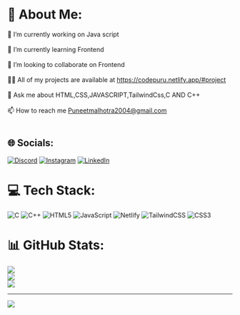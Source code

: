 # 💫 About Me:
🔭 I’m currently working on Java script<br><br>🌱 I’m currently learning Frontend<br><br>👯 I’m looking to collaborate on Frontend<br><br>👨‍💻 All of my projects are available at https://codepuru.netlify.app/#project<br><br>💬 Ask me about HTML,CSS,JAVASCRIPT,TailwindCss,C AND C++<br><br>📫 How to reach me Puneetmalhotra2004@gmail.com<br><br>


## 🌐 Socials:
[![Discord](https://img.shields.io/badge/Discord-%237289DA.svg?logo=discord&logoColor=white)](https://discord.gg/https://discord.com/invite/CuXvMS9W) [![Instagram](https://img.shields.io/badge/Instagram-%23E4405F.svg?logo=Instagram&logoColor=white)](https://instagram.com/@i.puruu ) [![LinkedIn](https://img.shields.io/badge/LinkedIn-%230077B5.svg?logo=linkedin&logoColor=white)](https://linkedin.com/in/https://www.linkedin.com/in/puneet-malhotra-8a70832b2?utm_source=share&utm_campaign=share_via&utm_content=profile&utm_medium=android_app) 

# 💻 Tech Stack:
![C](https://img.shields.io/badge/c-%2300599C.svg?style=flat&logo=c&logoColor=white) ![C++](https://img.shields.io/badge/c++-%2300599C.svg?style=flat&logo=c%2B%2B&logoColor=white) ![HTML5](https://img.shields.io/badge/html5-%23E34F26.svg?style=flat&logo=html5&logoColor=white) ![JavaScript](https://img.shields.io/badge/javascript-%23323330.svg?style=flat&logo=javascript&logoColor=%23F7DF1E) ![Netlify](https://img.shields.io/badge/netlify-%23000000.svg?style=flat&logo=netlify&logoColor=#00C7B7) ![TailwindCSS](https://img.shields.io/badge/tailwindcss-%2338B2AC.svg?style=flat&logo=tailwind-css&logoColor=white) ![CSS3](https://img.shields.io/badge/css3-%231572B6.svg?style=flat&logo=css3&logoColor=white)
# 📊 GitHub Stats:
![](https://github-readme-stats.vercel.app/api?username=Puruu1&theme=tokyonight&hide_border=true&include_all_commits=true&count_private=false)<br/>
![](https://github-readme-streak-stats.herokuapp.com/?user=Puruu1&theme=tokyonight&hide_border=true)<br/>
![](https://github-readme-stats.vercel.app/api/top-langs/?username=Puruu1&theme=tokyonight&hide_border=true&include_all_commits=true&count_private=false&layout=compact)

---
[![](https://visitcount.itsvg.in/api?id=Puruu1&icon=0&color=0)](https://visitcount.itsvg.in)

<!-- Proudly created with GPRM ( https://gprm.itsvg.in ) -->

